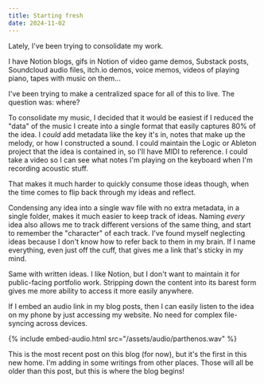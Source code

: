 ```yaml
---
title: Starting fresh
date: 2024-11-02
---
```


Lately, I've been trying to consolidate my work.

I have Notion blogs, gifs in Notion of video game demos, Substack posts, Soundcloud audio files, itch.io demos,
voice memos, videos of playing piano, tapes with music on them...

I've been trying to make a centralized space for all of this to live. The question was: where?

To consolidate my music, I decided that it would be easiest if I reduced the "data" of the music I create into a single format that easily
captures 80% of the idea. I _could_ add metadata like the key it's in, notes that make up the melody, or how I constructed a sound. I could
maintain the Logic or Ableton project that the idea is contained in, so I'll have MIDI to reference. I could take a video so I can see
what notes I'm playing on the keyboard when I'm recording acoustic stuff.

That makes it much harder to quickly consume those ideas though, when the time comes to flip back through my ideas and reflect.

Condensing any idea into a single wav file with no extra metadata, in a single folder, makes it much easier to keep track of ideas. Naming
_every_ idea also allows me to track different versions of the same thing, and start to remember the "character" of each track. I've found
myself neglecting ideas because I don't know how to refer back to them in my brain. If I name everything, even just off the cuff, that gives
me a link that's sticky in my mind.

Same with written ideas. I like Notion, but I don't want to maintain it for public-facing portfolio work. Stripping down the content into its
barest form gives me more ability to access it more easily anywhere.

If I embed an audio link in my blog posts, then I can easily listen to the idea on my phone by just accessing my website. No need for complex file-syncing
across devices.

{% include embed-audio.html src="/assets/audio/parthenos.wav" %}

This is the most recent post on this blog (for now), but it's the first in this new home. I'm adding in some writings from other places. Those will all be older
than this post, but this is where the blog begins!
